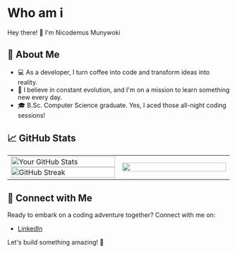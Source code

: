 # Who am i

Hey there! 👋 I'm Nicodemus Munywoki

## 🚀 About Me

- 💻 As a developer, I turn coffee into code and transform ideas into reality.
- 🚀 I believe in constant evolution, and I'm on a mission to learn something new every day.
- 🎓 B.Sc. Computer Science graduate. Yes, I aced those all-night coding sessions!

## 📈 GitHub Stats

<table border="0">
  <tr border="0">
    <td width="50%">
      <img width="100%" src="https://github-readme-stats.vercel.app/api?username=nicodemus-munywoki&show_icons=true&theme=dark" alt="Your GitHub Stats">
      <img width="100%" src="https://github-readme-streak-stats.herokuapp.com/?user=nicodemus-munywoki&theme=dark" alt="GitHub Streak">
    </td>
    <td width="50%">
      <img width="100%", align="" src="https://github-readme-stats.vercel.app/api/top-langs/?username=nicodemus-munywoki&hide=html,shell&langs_count=15&layout=compact&theme=dark" />
    </td>
  </tr>
</table>

## 🌌 Connect with Me

Ready to embark on a coding adventure together? Connect with me on:

- [LinkedIn](https://www.linkedin.com/in/nicodemus-kitema-075748224/)

Let's build something amazing! 🚀
